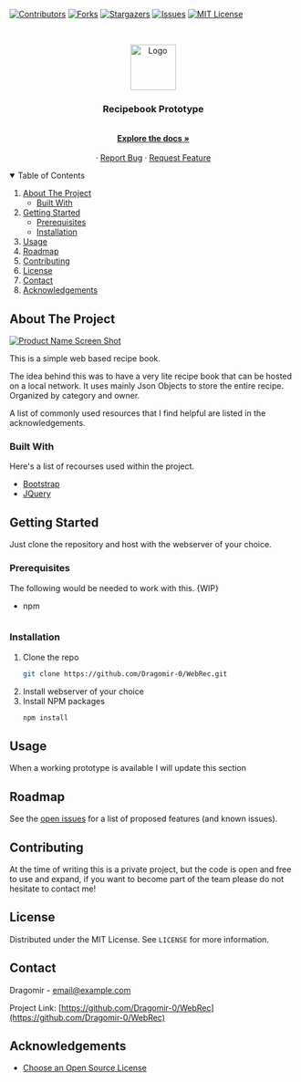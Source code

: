 

<!-- PROJECT SHIELDS -->
<!--
*** I'm using markdown "reference style" links for readability.
*** Reference links are enclosed in brackets [ ] instead of parentheses ( ).
*** See the bottom of this document for the declaration of the reference variables
*** for contributors-url, forks-url, etc. This is an optional, concise syntax you may use.
*** https://www.markdownguide.org/basic-syntax/#reference-style-links
-->
[![Contributors][contributors-shield]][contributors-url]
[![Forks][forks-shield]][forks-url]
[![Stargazers][stars-shield]][stars-url]
[![Issues][issues-shield]][issues-url]
[![MIT License][license-shield]][license-url]



<!-- PROJECT LOGO -->
<br />
<p align="center">
  <a href="https://github.com/Dragomir-0/WebRec">
    <img src="images/logo.png" alt="Logo" width="80" height="80">
  </a>

  <h3 align="center">Recipebook Prototype</h3>

  <p align="center">
    <br />
    <a href="https://github.com/Dragomir-0/WebRec"><strong>Explore the docs »</strong></a>
    <br />
    <br />
    ·
    <a href="https://github.com/Dragomir-0/WebRec/issues">Report Bug</a>
    ·
    <a href="https://github.com/Dragomir-0/WebRec/issues">Request Feature</a>
  </p>
</p>



<!-- TABLE OF CONTENTS -->
<details open="open">
  <summary>Table of Contents</summary>
  <ol>
    <li>
      <a href="#about-the-project">About The Project</a>
      <ul>
        <li><a href="#built-with">Built With</a></li>
      </ul>
    </li>
    <li>
      <a href="#getting-started">Getting Started</a>
      <ul>
        <li><a href="#prerequisites">Prerequisites</a></li>
        <li><a href="#installation">Installation</a></li>
      </ul>
    </li>
    <li><a href="#usage">Usage</a></li>
    <li><a href="#roadmap">Roadmap</a></li>
    <li><a href="#contributing">Contributing</a></li>
    <li><a href="#license">License</a></li>
    <li><a href="#contact">Contact</a></li>
    <li><a href="#acknowledgements">Acknowledgements</a></li>
  </ol>
</details>



<!-- ABOUT THE PROJECT -->
## About The Project

[![Product Name Screen Shot][product-screenshot]](https://example.com)

This is a simple web based recipe book.

The idea behind this was to have a very lite recipe book that can be hosted on a local network. It uses mainly Json Objects to store the entire recipe. Organized by category and owner.  

A list of commonly used resources that I find helpful are listed in the acknowledgements.

### Built With

Here's a list of recourses used within the project.
* [Bootstrap](https://getbootstrap.com)
* [JQuery](https://jquery.com)



<!-- GETTING STARTED -->
## Getting Started

Just clone the repository and host with the webserver of your choice.

### Prerequisites

The following would be needed to work with this. {WIP}
* npm
  ```

### Installation

1. Clone the repo
   ```sh
   git clone https://github.com/Dragomir-0/WebRec.git
   ```
2. Install webserver of your choice
3. Install NPM packages
   ```sh
   npm install
   ```




<!-- USAGE EXAMPLES -->
## Usage

When a working prototype is available I will update this section

<!-- _For more examples, please refer to the [Documentation](https://example.com)_ -->



<!-- ROADMAP -->
## Roadmap

See the [open issues](https://github.com/Dragomir-0/WebRec/issues) for a list of proposed features (and known issues).



<!-- CONTRIBUTING -->
## Contributing
At the time of writing this is a private project, but the code is open and free to use and expand, if you want to become part of the team please do not hesitate to contact me!

<!-- Contributions are what make the open source community such an amazing place to be learn, inspire, and create. Any contributions you make are **greatly appreciated**.

1. Fork the Project
2. Create your Feature Branch (`git checkout -b feature/AmazingFeature`)
3. Commit your Changes (`git commit -m 'Add some AmazingFeature'`)
4. Push to the Branch (`git push origin feature/AmazingFeature`)
5. Open a Pull Request -->



<!-- LICENSE -->
## License

Distributed under the MIT License. See `LICENSE` for more information.



<!-- CONTACT -->
## Contact

Dragomir  - email@example.com
<!-- User - [@your_twitter](https://twitter.com/your_username) -->

Project Link: [https://github.com/Dragomir-0/WebRec](https://github.com/Dragomir-0/WebRec)



<!-- ACKNOWLEDGEMENTS -->
## Acknowledgements
* [Choose an Open Source License](https://choosealicense.com)





<!-- MARKDOWN LINKS & IMAGES -->
<!-- https://www.markdownguide.org/basic-syntax/#reference-style-links -->
[contributors-shield]: https://img.shields.io/github/contributors/othneildrew/Best-README-Template.svg?style=for-the-badge
[contributors-url]: https://github.com/Dragomir-0/WebRec/graphs/contributors
[forks-shield]: https://img.shields.io/github/forks/othneildrew/Best-README-Template.svg?style=for-the-badge
[forks-url]: https://github.com/Dragomir-0/WebRec/network/members
[stars-shield]: https://img.shields.io/github/stars/othneildrew/Best-README-Template.svg?style=for-the-badge
[stars-url]: https://github.com/Dragomir-0/WebRec/stargazers
[issues-shield]: https://img.shields.io/github/issues/othneildrew/Best-README-Template.svg?style=for-the-badge
[issues-url]: https://github.com/Dragomir-0/WebRec/issues
[license-shield]: https://img.shields.io/github/license/othneildrew/Best-README-Template.svg?style=for-the-badge
[license-url]: https://github.com/Dragomir-0/WebRec/blob/main/LICENSE.txt
[product-screenshot]: images/screenshot.png
